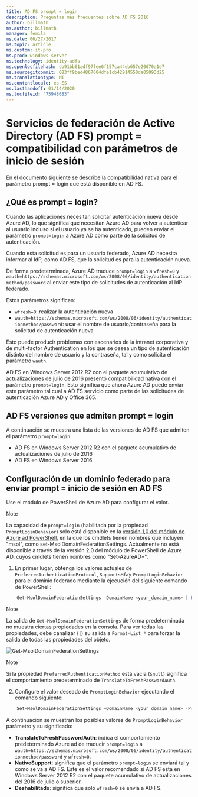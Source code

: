 ```yaml
---
title: AD FS prompt = login
description: Preguntas más frecuentes sobre AD FS 2016
author: billmath
ms.author: billmath
manager: femila
ms.date: 06/27/2017
ms.topic: article
ms.custom: it-pro
ms.prod: windows-server
ms.technology: identity-adfs
ms.openlocfilehash: cb91bb61adf97fee6f157ca44eb657e20670a1e7
ms.sourcegitcommit: 083ff9bed4867604dfe1cb42914550da05093d25
ms.translationtype: MT
ms.contentlocale: es-ES
ms.lasthandoff: 01/14/2020
ms.locfileid: "75948683"
---
```

# <a name="active-directory-federation-services-promptlogin-parameter-support"></a>Servicios de federación de Active Directory (AD FS) prompt = compatibilidad con parámetros de inicio de sesión

En el documento siguiente se describe la compatibilidad nativa para el parámetro prompt = login que está disponible en AD FS.

## <a name="what-is-promptlogin"></a>¿Qué es prompt = login?

Cuando las aplicaciones necesitan solicitar autenticación nueva desde Azure AD, lo que significa que necesitan Azure AD para volver a autenticar al usuario incluso si el usuario ya se ha autenticado, pueden enviar el parámetro `prompt=login` a Azure AD como parte de la solicitud de autenticación.

Cuando esta solicitud es para un usuario federado, Azure AD necesita informar al IdP, como AD FS, que la solicitud es para la autenticación nueva.

De forma predeterminada, Azure AD traduce `prompt=login` a `wfresh=0` y `wauth=https://schemas.microsoft.com/ws/2008/06/identity/authenticationmethod/password` al enviar este tipo de solicitudes de autenticación al IdP federado.

Estos parámetros significan:

- `wfresh=0`: realizar la autenticación nueva
- `wauth=https://schemas.microsoft.com/ws/2008/06/identity/authenticationmethod/password`: usar el nombre de usuario/contraseña para la solicitud de autenticación nueva

Esto puede producir problemas con escenarios de la intranet corporativa y de multi-factor Authentication en los que se desea un tipo de autenticación distinto del nombre de usuario y la contraseña, tal y como solicita el parámetro `wauth`.  

AD FS en Windows Server 2012 R2 con el paquete acumulativo de actualizaciones de julio de 2016 presentó compatibilidad nativa con el parámetro `prompt=login`. Esto significa que ahora Azure AD puede enviar este parámetro tal cual a AD FS servicio como parte de las solicitudes de autenticación Azure AD y Office 365.

## <a name="ad-fs-versions-that-support-promptlogin"></a>AD FS versiones que admiten prompt = login

A continuación se muestra una lista de las versiones de AD FS que admiten el parámetro `prompt=login`.

- AD FS en Windows Server 2012 R2 con el paquete acumulativo de actualizaciones de julio de 2016
- AD FS en Windows Server 2016

## <a name="how-to-configure-a-federated-domain-to-send-promptlogin-to-ad-fs"></a>Configuración de un dominio federado para enviar prompt = inicio de sesión en AD FS

Use el módulo de PowerShell de Azure AD para configurar el valor.

> [!NOTE]
> La capacidad de `prompt=login` (habilitada por la propiedad `PromptLoginBehavior`) solo está disponible en la [versión 1,0 del módulo de Azure ad PowerShell](https://connect.microsoft.com/site1164/Downloads/DownloadDetails.aspx?DownloadID=59185), en la que los cmdlets tienen nombres que incluyen "msol", como set-MsolDomainFederationSettings.  Actualmente no está disponible a través de la versión 2,0 del módulo de PowerShell de Azure AD, cuyos cmdlets tienen nombres como "Set-AzureAD\*".

1. En primer lugar, obtenga los valores actuales de `PreferredAuthenticationProtocol`, `SupportsMfa`y `PromptLoginBehavior` para el dominio federado mediante la ejecución del siguiente comando de PowerShell:

```powershell
    Get-MsolDomainFederationSettings -DomainName <your_domain_name> | Format-List *
```

> [!NOTE]
> La salida de `Get-MsolDomainFederationSettings` de forma predeterminada no muestra ciertas propiedades en la consola. Para ver todas las propiedades, debe canalizar (`|`) su salida a `Format-List *` para forzar la salida de todas las propiedades del objeto.

![Get-MsolDomainFederationSettings](media/AD-FS-Prompt-Login/GetMsol.png)

> [!NOTE]
> Si la propiedad `PreferredAuthenticationMethod` está vacía (`$null`) significa el comportamiento predeterminado de `TranslateToFreshPasswordAuth`.

2. Configure el valor deseado de `PromptLoginBehavior` ejecutando el comando siguiente:

```powershell
    Set-MsolDomainFederationSettings –DomainName <your_domain_name> -PreferredAuthenticationProtocol <current_value_from_step1> -SupportsMfa <current_value_from_step1> -PromptLoginBehavior <TranslateToFreshPasswordAuth|NativeSupport|Disabled>
```

A continuación se muestran los posibles valores de `PromptLoginBehavior` parámetro y su significado:

- **TranslateToFreshPasswordAuth**: indica el comportamiento predeterminado Azure ad de traducir `prompt=login` a `wauth=https://schemas.microsoft.com/ws/2008/06/identity/authenticationmethod/password` y `wfresh=0`.
- **NativeSupport**: significa que el parámetro `prompt=login` se enviará tal y como se va a AD FS. Este es el valor recomendado si AD FS está en Windows Server 2012 R2 con el paquete acumulativo de actualizaciones del 2016 de julio o superior.
- **Deshabilitado**: significa que solo `wfresh=0` se envía a AD FS.
